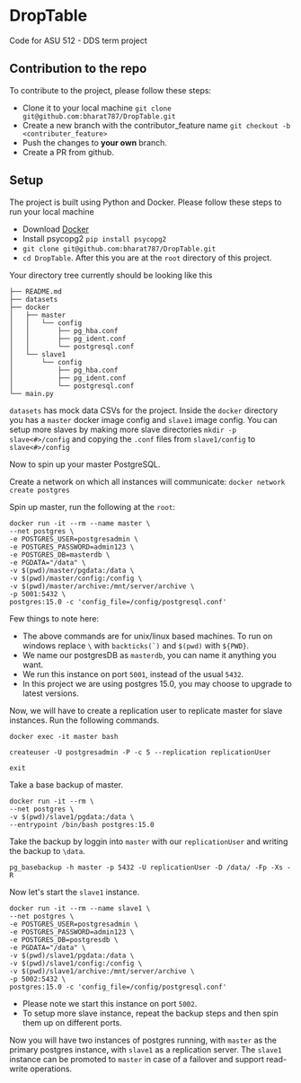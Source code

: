 # DropTable
Code for ASU 512 - DDS term project

## Contribution to the repo

To contribute to the project, please follow these steps:
- Clone it to your local machine `git clone git@github.com:bharat787/DropTable.git`
- Create a new branch with the contributor_feature name `git checkout -b <contributer_feature>`
- Push the changes to **your own** branch.
- Create a PR from github.

## Setup

The project is built using Python and Docker. Please follow these steps to run your local machine
- Download [Docker](https://docs.docker.com/get-docker/)
- Install psycopg2 `pip install psycopg2`
- `git clone git@github.com:bharat787/DropTable.git`
- `cd DropTable`. After this you are at the `root` directory of this project. 
  
Your directory tree currently should be looking like this

```
├── README.md
├── datasets
├── docker
│   ├── master
│   │   └── config
│   │       ├── pg_hba.conf
│   │       ├── pg_ident.conf
│   │       └── postgresql.conf
│   └── slave1
│       └── config
│           ├── pg_hba.conf
│           ├── pg_ident.conf
│           └── postgresql.conf
└── main.py
```

`datasets` has mock data CSVs for the project. Inside the `docker` directory you has a `master` docker image config and `slave1` image config. You can setup more slaves 
by making more slave directories `mkdir -p slave<#>/config` and copying the `.conf` files from `slave1/config` to `slave<#>/config`

Now to spin up your master PostgreSQL.

Create a network on which all instances will communicate:
`docker network create postgres`

Spin up master, run the following at the `root`:

```
docker run -it --rm --name master \ 
--net postgres \
-e POSTGRES_USER=postgresadmin \
-e POSTGRES_PASSWORD=admin123 \
-e POSTGRES_DB=masterdb \
-e PGDATA="/data" \
-v $(pwd)/master/pgdata:/data \
-v $(pwd)/master/config:/config \
-v $(pwd)/master/archive:/mnt/server/archive \
-p 5001:5432 \
postgres:15.0 -c 'config_file=/config/postgresql.conf'
```

Few things to note here:
- The above commands are for unix/linux based machines. To run on windows replace `\` with ``backticks(`)`` and `$(pwd)` with `${PWD}`.
- We name our postgresDB as `masterdb`, you can name it anything you want.
- We run this instance on port `5001`, instead of the usual `5432`.
- In this project we are using postgres 15.0, you may choose to upgrade to latest versions.

Now, we will have to create a replication user to replicate master for slave instances. Run the following commands.

```
docker exec -it master bash

createuser -U postgresadmin -P -c 5 --replication replicationUser

exit
```

Take a base backup of master.
```
docker run -it --rm \
--net postgres \
-v $(pwd)/slave1/pgdata:/data \
--entrypoint /bin/bash postgres:15.0
```

Take the backup by loggin into `master` with our `replicationUser` and writing the backup to `\data`.

`pg_basebackup -h master -p 5432 -U replicationUser -D /data/ -Fp -Xs -R`

Now let's start the `slave1` instance.

```
docker run -it --rm --name slave1 \ 
--net postgres \
-e POSTGRES_USER=postgresadmin \
-e POSTGRES_PASSWORD=admin123 \
-e POSTGRES_DB=postgresdb \
-e PGDATA="/data" \
-v $(pwd)/slave1/pgdata:/data \
-v $(pwd)/slave1/config:/config \
-v $(pwd)/slave1/archive:/mnt/server/archive \
-p 5002:5432 \
postgres:15.0 -c 'config_file=/config/postgresql.conf'
```

- Please note we start this instance on port `5002`.
- To setup more slave instance, repeat the backup steps and then spin them up on different ports.

Now you will have two instances of postgres running, with `master` as the primary postgres instance, with `slave1` as a replication server.
The `slave1` instance can be promoted to `master` in case of a failover and support read-write operations.